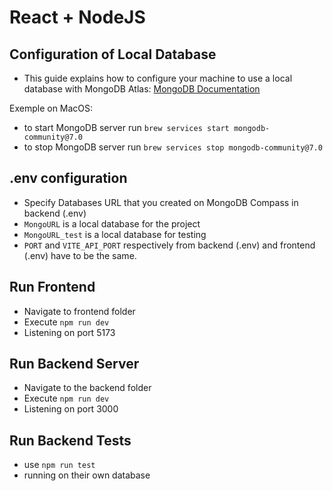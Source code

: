 # React + NodeJS

## Configuration of Local Database

- This guide explains how to configure your machine to use a local database with MongoDB Atlas: [MongoDB Documentation](https://www.mongodb.com/docs/manual/administration/configuration/#std-label-base-config)

Exemple on MacOS:

- to start MongoDB server run `brew services start mongodb-community@7.0`
- to stop MongoDB server run `brew services stop mongodb-community@7.0`

## .env configuration

- Specify Databases URL that you created on MongoDB Compass in backend (.env)
- `MongoURL` is a local database for the project
- `MongoURL_test` is a local database for testing
- `PORT` and `VITE_API_PORT` respectively from backend (.env) and frontend (.env) have to be the same.

## Run Frontend

- Navigate to frontend folder
- Execute `npm run dev`
- Listening on port 5173

## Run Backend Server

- Navigate to the backend folder
- Execute `npm run dev`
- Listening on port 3000

## Run Backend Tests

- use `npm run test`
- running on their own database
